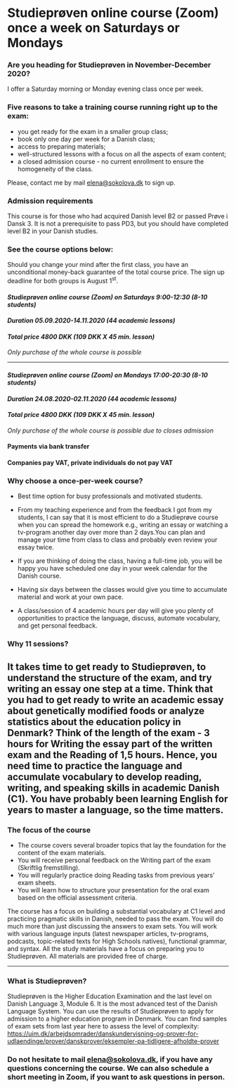 
# Studieprøven online course (Zoom) once a week on Saturdays or Mondays

### Are you heading for Studieprøven in November-December 2020?  

I offer a Saturday morning or Monday evening class once per week. 

### Five reasons to take a training course running right up to the exam:

* you get ready for the exam in a smaller group class;
* book only one day per week for a Danish class;
* access to preparing materials;
* well-structured lessons with a focus on all the aspects of exam content;
* a closed admission course - no current enrollment to ensure the homogeneity of the class.

Please, contact me by mail [elena@sokolova.dk](mailto:elena@sokolova.dk) to sign up.

### Admission requirements
This course is for those who had acquired Danish level B2 or passed Prøve i Dansk 3. 
It is not a prerequisite to pass PD3, but you should have completed level B2 in your Danish studies. 

### See the course options below:
Should you change your mind after the first class, you have an unconditional money-back guarantee of the total course price. 
The sign up deadline for both groups is August 1<sup>st</sup>. 

#### *Studieprøven online course (Zoom) on Saturdays 9:00-12:30 (8-10 students)*

#### *Duration 05.09.2020-14.11.2020 (44 academic lessons)*
 
#### *Total price 4800 DKK (109 DKK X 45 min. lesson)*
 
 *Only purchase of the whole course is possible*
   
-----------------
 #### *Studieprøven online course (Zoom) on Mondays 17:00-20:30  (8-10 students)*
 
 #### *Duration 24.08.2020-02.11.2020 (44 academic lessons)*
 
 #### *Total price 4800 DKK (109 DKK X 45 min. lesson)*
 
 *Only purchase of the whole course is possible due to closes admission*

#### Payments via bank transfer

#### Companies pay VAT, private individuals do not pay VAT

### Why choose a once-per-week course? 

* Best time option for busy professionals and motivated students. 

* From my teaching experience and from the feedback I got from my students, I can say that it is most efficient to do a Studieprøve course when you can spread the homework e.g., writing an essay or watching a tv-program another day over more than 2 days.You can plan and manage your time from class to class and probably even review your essay twice. 

* If you are thinking of doing the class, having a full-time job, you will be happy you have scheduled one day in your week calendar for the Danish course. 

* Having six days between the classes would give you time to accumulate material and work at your own pace.

* A class/session of 4 academic hours per day will give you plenty of opportunities to practice the language, discuss, automate vocabulary, and get personal feedback.  

### Why 11 sessions? 

It takes time to get ready to Studieprøven, to understand the structure of the exam, and try writing an essay one step at a time. Think that you had to get ready to write an academic essay about genetically modified foods or analyze statistics about the education policy in Denmark? Think of the length of the exam - 3 hours for Writing the essay part of the written exam and the Reading of 1,5 hours. Hence, you need time to practice the language and accumulate vocabulary to develop reading, writing, and speaking skills in academic Danish (C1). You have probably been learning English for years to master a language, so the time matters. 
--------------------------------------------
### The focus of the course
 
* The course covers several broader topics that lay the foundation for the content of the exam materials. 
* You will receive personal feedback on the Writing part of the exam (Skriftlig fremstilling).
* You will regularly practice doing Reading tasks from previous years’ exam sheets. 
* You will learn how to structure your presentation for the oral exam based on the official assessment criteria. 

The course has a focus on building a substantial vocabulary at C1 level and practicing pragmatic skills in Danish, needed to pass the exam. You will do much more than just discussing the answers to exam sets. You will work with various language inputs (latest newspaper articles, tv-programs, podcasts, topic-related texts for High Schools natives), functional grammar, and syntax. All the study materials have a focus on preparing you to Studieprøven. All materials are provided free of charge.

-----------------------------------------

### What is Studieprøven? 

Studieprøven is the Higher Education Examination and the last level on Danish Language 3, Module 6. It is the most advanced test of the Danish Language System. You can use the results of Studieprøven to apply for admission to a higher education program in Denmark. 
You can find samples of exam sets from last year here to assess the level of complexity: https://uim.dk/arbejdsomrader/danskundervisning-og-prover-for-udlaendinge/prover/danskprover/eksempler-pa-tidligere-afholdte-prover

### Do not hesitate to mail [elena@sokolova.dk](mailto:elena@sokolova.dk), if you have any questions concerning the course. We can also schedule a short meeting in Zoom, if you want to ask questions in person. 



